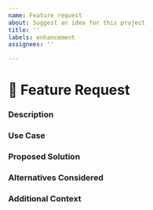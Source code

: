```yaml
---
name: Feature request
about: Suggest an idea for this project
title: ''
labels: enhancement
assignees: ''

---
```


# 🚀 Feature Request  

### **Description**  
<!-- A clear and concise description of the feature or enhancement you’re requesting. Explain why it would be useful. -->  

### **Use Case**  
<!-- Explain how this feature will be used and why it is important. Provide examples or scenarios if applicable. -->  

### **Proposed Solution**  
<!-- If you have an idea of how the feature can be implemented, describe it here. You can include code snippets, APIs, or design suggestions. -->  

### **Alternatives Considered**  
<!-- List any alternative approaches or workarounds you’ve tried or thought of. -->  

### **Additional Context**  
<!-- Add any other context, screenshots, or references to related issues or PRs here. -->
